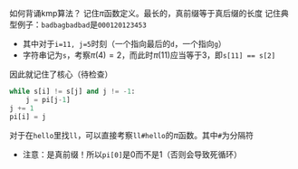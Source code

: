 如何背诵kmp算法？
记住$\pi$函数定义。最长的，真前缀等于真后缀的长度
记住典型例子：`badbagbadbad`是`000120123453`
- 其中对于`i=11, j=5`时刻（一个指向最后的`d`，一个指向`g`）
- 字符串记为`s`，考察$\pi(4)=2$，而此时$\pi(11)$应当等于3，即`s[11] == s[2]`

因此就记住了核心（待检查）
```python
while s[i] != s[j] and j != -1:
    j = pi[j-1]
j += 1
pi[i] = j
```

对于在`hello`里找`ll`，可以直接考察`ll#hello`的$\pi$函数。其中`#`为分隔符

- 注意：是真前缀！所以`pi[0]`是0而不是1（否则会导致死循环）